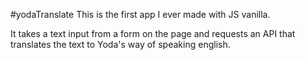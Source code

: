 #yodaTranslate
This is the first app I ever made with JS vanilla.

It takes a text input from a form on the page and requests an API that translates the text to Yoda's way of speaking english.